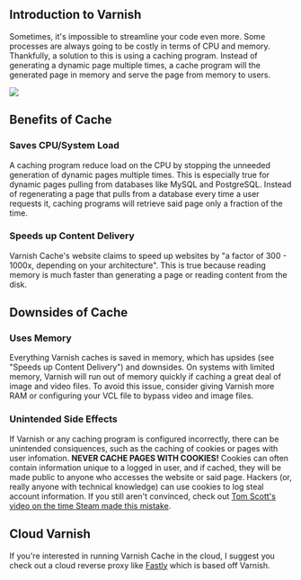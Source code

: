 ## Introduction to Varnish

Sometimes, it's impossible to streamline your code even more. Some processes are always going to be costly in terms of CPU and memory. Thankfully, a solution to this is using a caching program. Instead of generating a dynamic page multiple times, a cache program will the generated page in memory and serve the page from memory to users.

![](https://i.imgur.com/Rp9hlHm.jpg)

## Benefits of Cache

### Saves CPU/System Load

A caching program reduce load on the CPU by stopping the unneeded generation of dynamic pages multiple times. This is especially true for dynamic pages pulling from databases like MySQL and PostgreSQL. Instead of regenerating a page that pulls from a database every time a user requests it, caching programs will retrieve said page only a fraction of the time.

### Speeds up Content Delivery

Varnish Cache's website claims to speed up websites by "a factor of 300 - 1000x, depending on your architecture". This is true because reading memory is much faster than generating a page or reading content from the disk.

## Downsides of Cache

### Uses Memory

Everything Varnish caches is saved in memory, which has upsides (see "Speeds up Content Delivery") and downsides. On systems with limited memory, Varnish will run out of memory quickly if caching a great deal of image and video files. To avoid this issue, consider giving Varnish more RAM or configuring your VCL file to bypass video and image files.

### Unintended Side Effects <!-- tom scott steam video -->

If Varnish or any caching program is configured incorrectly, there can be unintended consiquences, such as the caching of cookies or pages with user infomation. **NEVER CACHE PAGES WITH COOKIES!** Cookies can often contain information unique to a logged in user, and if cached, they will be made public to anyone who accesses the website or said page. Hackers (or, really anyone with technical knowledge) can use cookies to log steal account information. If you still aren't convinced, check out [Tom Scott's video on the time Steam made this mistake](https://youtu.be/dkSslseq9Y8).

## Cloud Varnish

If you're interested in running Varnish Cache in the cloud, I suggest you check out a cloud reverse proxy like [Fastly](https://www.fastly.com) which is based off Varnish.